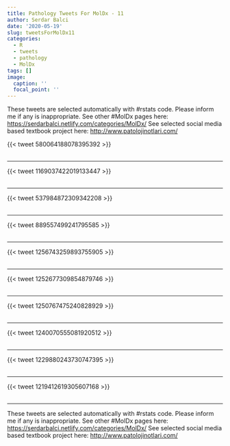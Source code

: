 ```yaml
---
title: Pathology Tweets For MolDx - 11
author: Serdar Balci
date: '2020-05-19'
slug: tweetsForMolDx11
categories:
  - R
  - tweets
  - pathology
  - MolDx
tags: []
image:
  caption: ''
  focal_point: ''
---
```



These tweets are selected automatically with #rstats code. Please inform me if any is inappropriate.
See other #MolDx pages here: https://serdarbalci.netlify.com/categories/MolDx/ 
See selected social media based textbook project here: http://www.patolojinotlari.com/

{{< tweet 580064188078395392 >}}
<br>
<br>
<hr>
{{< tweet 1169037422019133447 >}}
<br>
<br>
<hr>
{{< tweet 537984872309342208 >}}
<br>
<br>
<hr>
{{< tweet 889557499241795585 >}}
<br>
<br>
<hr>
{{< tweet 1256743259893755905 >}}
<br>
<br>
<hr>
{{< tweet 1252677309854879746 >}}
<br>
<br>
<hr>
{{< tweet 1250767475240828929 >}}
<br>
<br>
<hr>
{{< tweet 1240070555081920512 >}}
<br>
<br>
<hr>
{{< tweet 1229880243730747395 >}}
<br>
<br>
<hr>
{{< tweet 1219412619305607168 >}}
<br>
<br>
<hr>


These tweets are selected automatically with #rstats code. Please inform me if any is inappropriate.
See other #MolDx pages here: https://serdarbalci.netlify.com/categories/MolDx/ 
See selected social media based textbook project here: http://www.patolojinotlari.com/

